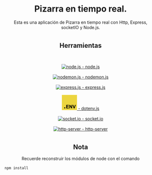 <h1 align="center">Pizarra en tiempo real.</h1>
<p align="center">
  Esta es una aplicación de Pizarra en tiempo real con Http, Express, socketIO y Node.js.
</p>
<h1></h1>
<h2 align="center">Herramientas</h2>
<br>
<p align="center">
  <a href="https://nodejs.org/es/" target="_blank" rel="node.js" >
  <img src="https://nodejs.org/static/images/logo.svg" alt="node.js" width="50" height="50"/>
   - node.js</a>
  <br><br>
  <a href="https://www.npmjs.com/package/nodemon" target="_blank" rel="nodemon.js">
  <img src="https://user-images.githubusercontent.com/13700/35731649-652807e8-080e-11e8-88fd-1b2f6d553b2d.png" alt="nodemon.js" width="50" height="50"/>
   - nodemon.js</a>
  <br><br>
  <a href="https://www.npmjs.com/package/express" target="_blank" rel="express.js">
  <img src="https://i.imgur.com/V1RWR7l.png" alt="express.js" width="50" height="50"/>
   - express.js</a>
<br><br>
  <a href="https://www.npmjs.com/package/dotenv" target="_blank" rel="dotenv.js">
  <img src="https://raw.githubusercontent.com/motdotla/dotenv/master/dotenv.png" alt="dotenv.js" width="50" height="50"/>
   - dotenv.js</a>
  <br><br>
<a href="https://socket.io/" target="_blank" rel="socket.io">
  <img src="https://socket.io/images/logo-dark.svg" alt="socket.io" width="50" height="50"/>
   - socket.io</a>
  <br><br>
  <a href="https://www.npmjs.com/package/http-server" target="_blank" rel="http-server">
  <img src="https://i.imgur.com/V1RWR7l.png" alt="http-server" width="50" height="50"/>
   - http-server</a>
</p>
<h1></h1>
<h2 align="center">Nota</h2>
  <p align="center">
    Recuerde reconstruir los módulos de node con el comando
  </p>

    npm install

<h1></h1>